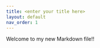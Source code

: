 ```yaml
---
title: <enter your title here>
layout: default
nav_order: 1
---
```

  
  Welcome to my new Markdown file!!
